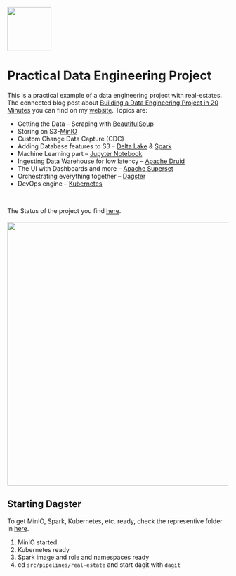 <p align="left">
<a href="https://www.sspaeti.com/blog/category/data-engineering/" target="_blank"><img src="https://www.sspaeti.com/blog/wp-content/uploads/2017/06/sspaeti-a-only-logo_quadrat_transparent.png" height="100"/></a>
</p>

# Practical Data Engineering Project

This is a practical example of a data engineering project with real-estates. The connected blog post about [Building a Data Engineering Project in 20 Minutes](https://www.sspaeti.com/blog/data-engineering-project-in-twenty-minutes/) you can find on my [website](https://sspaeti.com). Topics are:
<br>
* Getting the Data – Scraping with [BeautifulSoup](https://www.crummy.com/software/BeautifulSoup/bs4/doc/)
* Storing on S3-[MinIO](https://min.io/)
* Custom Change Data Capture (CDC)
* Adding Database features to S3 – [Delta Lake](https://delta.io/) & [Spark](https://spark.apache.org/)
* Machine Learning part – [Jupyter Notebook](https://jupyter.org/)
* Ingesting Data Warehouse for low latency – [Apache Druid](https://druid.apache.org/)
* The UI with Dashboards and more – [Apache Superset](https://superset.apache.org/)
* Orchestrating everything together – [Dagster](https://dagster.io)
* DevOps engine – [Kubernetes](https://kubernetes.io/)
<br />

The Status of the project you find [here](https://github.com/orgs/sspaeti-com/projects/1).
<br /><br />
<img src="https://sspaeti.com/blog/the-location-independent-lifestyle/europe/sspaeti_com_todays_office_033.jpg" width="600">



## Starting Dagster

To get MinIO, Spark, Kubernetes, etc. ready, check the representive folder in [here](https://github.com/sspaeti-com/data-engineering-devops).

1. MinIO started
2. Kubernetes ready
3. Spark image and role and namespaces ready
4. cd `src/pipelines/real-estate` and start dagit with `dagit`
